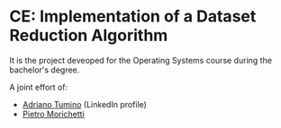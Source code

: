 # CE: Implementation of a Dataset Reduction Algorithm
It is the project deveoped for the Operating Systems course during the bachelor's degree.

A joint effort of:  
- [Adriano Tumino](https://www.linkedin.com/in/adriano-tumino-97ba51197/) (LinkedIn profile)
- [Pietro Morichetti](https://github.com/wilsonjefferson)
